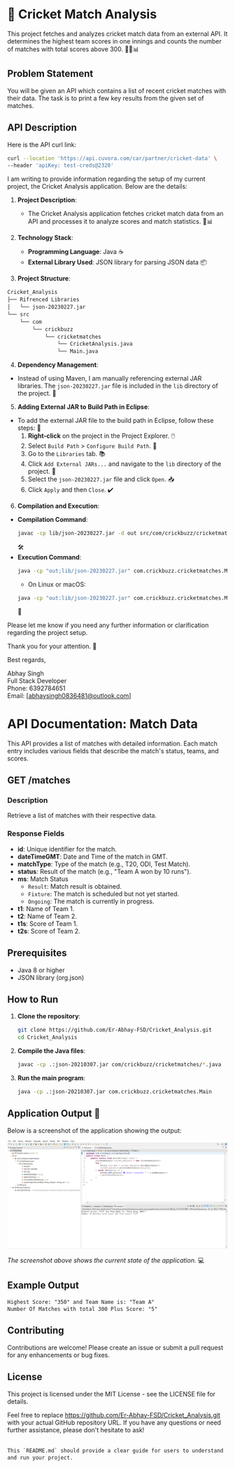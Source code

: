 # 🏏 Cricket Match Analysis

This project fetches and analyzes cricket match data from an external API. It determines the highest team scores in one innings and counts the number of matches with total scores above 300. 🚀🌐📊

## Problem Statement

You will be given an API which contains a list of recent cricket matches with their data. The task is to print a few key results from the given set of matches.

## API Description

Here is the API curl link:

```bash
curl --location 'https://api.cuvora.com/car/partner/cricket-data' \
--header 'apiKey: test-creds@2320'
```
I am writing to provide information regarding the setup of my current project, the Cricket Analysis application. Below are the details:

1. **Project Description**:
   - The Cricket Analysis application fetches cricket match data from an API and processes it to analyze scores and match statistics. 🏏📊

2. **Technology Stack**:
   - **Programming Language**: Java ☕
   - **External Library Used**: JSON library for parsing JSON data 📦

3. **Project Structure**:
```bash
Cricket_Analysis
├── Rifrenced Libraries
│   └── json-20230227.jar
└── src
    └── com
        └── crickbuzz
            └── cricketmatches
                └── CricketAnalysis.java
                └── Main.java

```

4. **Dependency Management**:
- Instead of using Maven, I am manually referencing external JAR libraries. The `json-20230227.jar` file is included in the `lib` directory of the project. 📂

5. **Adding External JAR to Build Path in Eclipse**:
- To add the external JAR file to the build path in Eclipse, follow these steps: 🚀
  1. **Right-click** on the project in the Project Explorer. 🖱️
  2. Select `Build Path` > `Configure Build Path`. 🔧
  3. Go to the `Libraries` tab. 📚
  4. Click `Add External JARs...` and navigate to the `lib` directory of the project. 📁
  5. Select the `json-20230227.jar` file and click `Open`. 📥
  6. Click `Apply` and then `Close`. ✔️

6. **Compilation and Execution**:
- **Compilation Command**: 
  ```sh
  javac -cp lib/json-20230227.jar -d out src/com/crickbuzz/cricketmatches/*.java
  ```
  🛠️
- **Execution Command**:
  ```sh
  java -cp "out;lib/json-20230227.jar" com.crickbuzz.cricketmatches.Main
  ```
  - On Linux or macOS:
  ```sh
  java -cp "out:lib/json-20230227.jar" com.crickbuzz.cricketmatches.Main
  ```
  🎯

Please let me know if you need any further information or clarification regarding the project setup.

Thank you for your attention. 🙏

Best regards,

Abhay Singh  
Full Stack Developer  
Phone: 6392784651  
Email: [abhaysingh0836481@outlook.com]

# API Documentation: Match Data

This API provides a list of matches with detailed information. Each match entry includes various fields that describe the match's status, teams, and scores.

## GET /matches

### Description

Retrieve a list of matches with their respective data.

### Response Fields

- **id**: Unique identifier for the match.
- **dateTimeGMT**: Date and Time of the match in GMT.
- **matchType**: Type of the match (e.g., T20, ODI, Test Match).
- **status**: Result of the match (e.g., "Team A won by 10 runs").
- **ms**: Match Status
  - `Result`: Match result is obtained.
  - `Fixture`: The match is scheduled but not yet started.
  - `Ongoing`: The match is currently in progress.
- **t1**: Name of Team 1.
- **t2**: Name of Team 2.
- **t1s**: Score of Team 1.
- **t2s**: Score of Team 2.

## Prerequisites

- Java 8 or higher
- JSON library (org.json)

## How to Run

1. **Clone the repository**:

    ```bash
    git clone https://github.com/Er-Abhay-FSD/Cricket_Analysis.git
    cd Cricket_Analysis
    ```

2. **Compile the Java files**:

    ```bash
    javac -cp .:json-20210307.jar com/crickbuzz/cricketmatches/*.java
    ```

3. **Run the main program**:

    ```bash
    java -cp .:json-20210307.jar com.crickbuzz.cricketmatches.Main
    ```
## Application Output 📸

Below is a screenshot of the application showing the output:

![Application Output](Screenshot/car_info_solution.png) 

_The screenshot above shows the current state of the application._ 💻


## Example Output

```plaintext
Highest Score: "350" and Team Name is: "Team A"
Number Of Matches with total 300 Plus Score: "5"
```
## Contributing
Contributions are welcome! Please create an issue or submit a pull request for any enhancements or bug fixes.

## License
This project is licensed under the MIT License - see the LICENSE file for details.

Feel free to replace https://github.com/Er-Abhay-FSD/Cricket_Analysis.git with your actual GitHub repository URL. If you have any questions or need further assistance, please don't hesitate to ask!

```plaintext

This `README.md` should provide a clear guide for users to understand and run your project.

```
